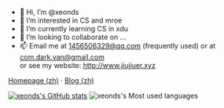 - 👋 Hi, I’m @xeonds
- 👀 I’m interested in CS and mroe
- 🌱 I’m currently learning CS in xdu
- 💞️ I’m looking to collaborate on ...
- 📫 Email me at 1456506329@qq.com (frequently used) or at com.dark.van@gmail.com  
      or see my website: <http://www.jiujiuer.xyz>

[Homepage (zh)](http://jiujiuer.xyz) · [Blog (zh)](http://www.jiujiuer.xyz/pages/repo)

[![xeonds's GitHub stats](https://github-readme-stats.vercel.app/api?username=xeonds)](https://github.com/anuraghazra/github-readme-stats)
![xeonds's Most used languages](https://github-readme-stats.vercel.app/api/top-langs/?username=xeonds&layout=compact&hide_border=true&langs_count=10)
